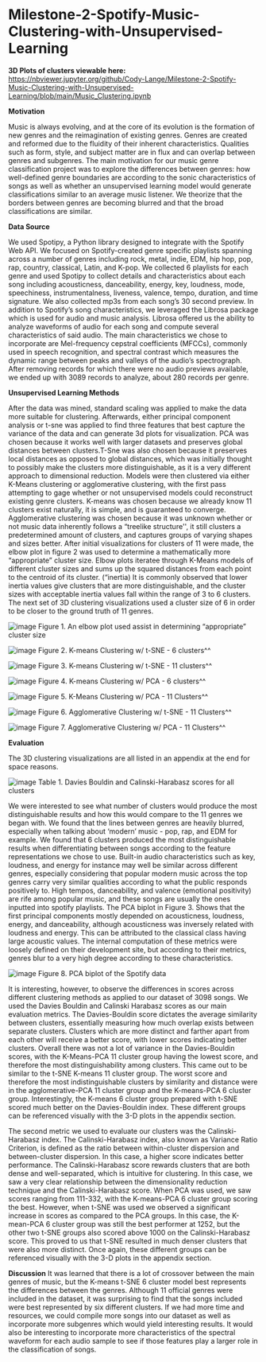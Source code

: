 # Milestone-2-Spotify-Music-Clustering-with-Unsupervised-Learning

**3D Plots of clusters viewable here:** https://nbviewer.jupyter.org/github/Cody-Lange/Milestone-2-Spotify-Music-Clustering-with-Unsupervised-Learning/blob/main/Music_Clustering.ipynb

**Motivation**

Music is always evolving, and at the core of its evolution is the formation of new genres and the reimagination of existing genres. Genres are created and reformed due to the fluidity of their inherent characteristics. Qualities such as form, style, and subject matter are in flux and can overlap between genres and subgenres. The main motivation for our music genre classification project was to explore the differences between genres: how well-defined genre boundaries are according to the sonic characteristics of songs as well as whether an unsupervised learning model would generate classifications similar to an average music listener. We theorize that the borders between genres are becoming blurred and that the broad classifications are similar.

**Data Source**

We used Spotipy, a Python library designed to integrate with the Spotify Web API. We focused on Spotify-created genre specific playlists spanning across a number of genres including rock, metal, indie, EDM, hip hop, pop, rap, country, classical, Latin, and K-pop. We collected 6 playlists for each genre and used Spotipy to collect details and characteristics about each song including acousticness, danceability, energy, key, loudness, mode, speechiness, instrumentalness, liveness, valence, tempo, duration, and time signature. We also collected mp3s from each song’s 30 second preview. 
In addition to Spotify’s song characteristics, we leveraged the Librosa package which is used for audio and music analysis. Librosa offered us the ability to analyze waveforms of audio for each song and compute several characteristics of said audio. The main characteristics we chose to incorporate are Mel-frequency cepstral coefficients (MFCCs), commonly used in speech recognition, and spectral contrast which measures the dynamic range between peaks and valleys of the audio’s spectrograph. After removing records for which there were no audio previews available, we ended up with 3089 records to analyze, about 280 records per genre. 

**Unsupervised Learning Methods**

After the data was mined, standard scaling was applied to make the data more suitable for clustering. Afterwards, either principal component analysis or t-sne was applied to find three features that best capture the variance of the data and can generate 3d plots for visualization. PCA was chosen because it works well with larger datasets and preserves global distances between clusters.T-Sne was also chosen because it preserves local distances as opposed to global distances, which was initially thought to possibly make the clusters more distinguishable, as it is a very different approach to dimensional reduction. Models were then clustered via either K-Means clustering or agglomerative clustering, with the first pass attempting to gage whether or not unsupervised models could reconstruct existing genre clusters. K-means was chosen because we already know 11 clusters exist naturally, it is simple, and  is guaranteed to converge. Agglomerative clustering was chosen because it was unknown whether or not music data inherently follows a “treelike structure'', it still clusters a predetermined amount of clusters, and captures groups of varying shapes and sizes better.
After initial visualizations for clusters of 11 were made, the elbow plot in figure 2 was used to determine a mathematically more “appropriate” cluster size. Elbow plots iteratee through K-Means models of different cluster sizes and sums up the squared distances from each point to the centroid of its cluster. (“inertia) It is commonly observed that lower inertia values give clusters that are more distinguishable, and the cluster sizes with acceptable inertia values fall within the range of 3 to 6 clusters. The next set of 3D clustering visualizations used a cluster size of 6 in order to be closer to the ground truth of 11 genres.

![image](https://user-images.githubusercontent.com/50972659/122320655-914abf80-cef0-11eb-96bd-e4619cc952a6.png)
Figure 1.  An elbow plot used assist in determining “appropriate” cluster size
 
![image](https://user-images.githubusercontent.com/50972659/122320901-00c0af00-cef1-11eb-8039-d46ef7685393.png)
Figure 2. K-means Clustering w/ t-SNE - 6 clusters^^

![image](https://user-images.githubusercontent.com/50972659/122320927-0b7b4400-cef1-11eb-9427-0854b98ed880.png)
Figure 3. K-means Clustering w/ t-SNE - 11 clusters^^

![image](https://user-images.githubusercontent.com/50972659/122320955-1930c980-cef1-11eb-852f-74cdc66e2ae6.png)
Figure 4. K-means Clustering w/ PCA - 6 clusters^^

![image](https://user-images.githubusercontent.com/50972659/122320994-25b52200-cef1-11eb-9036-09005f075176.png)
Figure 5. K-Means Clustering w/ PCA - 11 Clusters^^

![image](https://user-images.githubusercontent.com/50972659/122320832-e25ab380-cef0-11eb-8939-bf7cc505bbfe.png)
Figure 6. Agglomerative Clustering w/ t-SNE - 11 Clusters^^

![image](https://user-images.githubusercontent.com/50972659/122320871-f43c5680-cef0-11eb-8522-ed919d2c67ad.png)
Figure 7. Agglomerative Clustering w/ PCA - 11 Clusters^^


**Evaluation**

The 3D clustering visualizations are all listed in an appendix at the end for space reasons.

![image](https://user-images.githubusercontent.com/50972659/122321363-bf7ccf00-cef1-11eb-9932-782636359106.png)
Table 1. Davies Bouldin and Calinski-Harabasz scores for all clusters

We were interested to see what number of clusters would produce the most distinguishable results and how this would compare to the 11 genres we began with. We found that the lines between genres are heavily blurred, especially when talking about ‘modern’ music - pop, rap, and EDM for example. We found that 6 clusters produced the most distinguishable results when differentiating between songs according to the feature representations we chose to use. Built-in audio characteristics such as key, loudness, and energy for instance may well be similar across different genres, especially considering that popular modern music across the top genres carry very similar qualities according to what the public responds positively to. High tempos, danceability, and valence (emotional positivity) are rife among popular music, and these songs are usually the ones inputted into spotify playlists. The PCA biplot in Figure 3. Shows that the first principal components mostly depended on acousticness, loudness, energy, and danceability, although acousticness was inversely related with loudness and energy. This can be attributed to the classical class having large acoustic values. The internal computation of these metrics were loosely defined on their development site, but according to their metrics, genres blur to a very high degree according to these characteristics. 

![image](https://user-images.githubusercontent.com/50972659/122319125-2dbf9280-ceee-11eb-8b6d-0190ba4d56f7.png)
Figure 8. PCA biplot of the Spotify data

It is interesting, however, to observe the differences in scores across different clustering methods as applied to our dataset of 3098 songs. We used the Davies Bouldin and Calinski Harabasz scores as our main evaluation metrics. The Davies-Bouldin score dictates the average similarity between clusters, essentially measuring how much overlap exists between separate clusters. Clusters which are more 
distinct and farther apart from each other will receive a better score, with lower scores indicating better clusters. Overall there was not a lot of variance in the Davies-Bouldin scores, with the K-Means-PCA 11 cluster group having the lowest score, and therefore the most distinguishability among clusters. This came out to be similar to the t-SNE K-means 11 cluster group. The worst score and therefore the most indistinguishable clusters by similarity and distance were in the agglomerative-PCA 11 cluster group and the K-means-PCA 6 cluster group. Interestingly, the K-means 6 cluster group prepared with t-SNE scored much better on the Davies-Bouldin index. These different groups can be referenced visually with the 3-D plots in the appendix section.

The second metric we used to evaluate our clusters was the Calinski-Harabasz index. The Calinski-Harabasz index, also known as Variance Ratio Criterion, is defined as the ratio between within-cluster dispersion and between-cluster dispersion. In this case, a higher score indicates better performance. The Calinski-Harabasz score rewards clusters that are both dense and well-separated, which is intuitive for clustering. In this case, we saw a very clear relationship between the dimensionality reduction technique and the Calinski-Harabasz score. When PCA was used, we saw scores ranging from 111-332, with the K-means-PCA 6 cluster group scoring the best. However, when t-SNE was used we observed a significant increase in scores as compared to the PCA groups. In this case, the K-mean-PCA 6 cluster group was still the best performer at 1252, but the other two t-SNE groups also scored above 1000 on the Calinski-Harabasz score. This proved to us that t-SNE resulted in much denser clusters that were also more distinct. Once again, these different groups can be referenced visually with the 3-D plots in the appendix section.

**Discussion**
It was learned that there is a lot of crossover between the main genres of music, but the K-means t-SNE 6 cluster model best represents the differences between the genres. Although 11 official genres were included in the dataset, it was surprising to find that the songs included were best represented by six different clusters. If we had more time and resources, we could compile more songs into our dataset as well as incorporate more subgenres which would yield interesting results. It would also be interesting to incorporate more characteristics of the spectral waveform for each audio sample to see if those features play a larger role in the classification of songs. 
